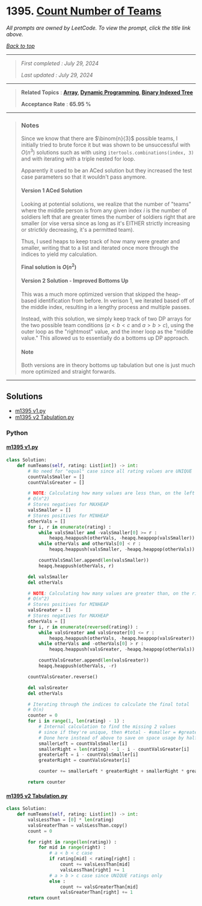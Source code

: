 # 1395. [Count Number of Teams](<https://leetcode.com/problems/count-number-of-teams>)

*All prompts are owned by LeetCode. To view the prompt, click the title link above.*

*[Back to top](<../README.md>)*

------

> *First completed : July 29, 2024*
>
> *Last updated : July 29, 2024*

------

> **Related Topics** : **[Array](<by_topic/Array.md>), [Dynamic Programming](<by_topic/Dynamic Programming.md>), [Binary Indexed Tree](<by_topic/Binary Indexed Tree.md>)**
>
> **Acceptance Rate** : **65.95 %**

------

> ### Notes
> 
> Since we know that there are $\binom{n}{3}$ possible teams, I 
> initially tried to brute force it but was shown to be 
> unsuccessful with $O(n^3)$ solutions such as with using 
> `itertools.combinations(index, 3)` and with iterating with 
> a triple nested for loop.
> 
> Apparently it used to be an ACed solution but they increased 
> the test case parameters so that it wouldn't pass anymore.
> 
> #### Version 1 ACed Solution
> 
> Looking at potential solutions, we realize that the number of 
> "teams" where the middle person is from any given index $i$ is 
> the number of soldiers left that are greater times the number of 
> soldiers right that are smaller (or vise versa since as long as it's 
> EITHER strictly increasing or strictkly decreasing, it's a 
> permitted team).
> 
> Thus, I used heaps to keep track of how many were greater and smaller, 
> writing that to a list and iterated once more through the indices 
> to yield my calculation.
> 
> 
> **Final solution is $O(n^2)$**
> 
> 
> #### Version 2 Solution - Improved Bottoms Up
> 
> This was a much more optimized version that skipped the 
> heap-based identification from before. In verison 1, we iterated 
> based off of the middle index, resulting in a lengthy process and 
> multiple passes.
> 
> Instead, with this solution, we simply keep track of two DP arrays 
> for the two possible team conditions ($a<b<c$ and $a>b>c$), using the 
> outer loop as the "rightmost" value, and the inner loop as the "middle 
> value." This allowed us to essentially do a bottoms up DP approach.
> 
> 
> #### Note
> Both versions are in theory bottoms up tabulation but one is just much 
> more optimized and straight forwards.

------

## Solutions

- [m1395 v1.py](<../my-submissions/m1395 v1.py>)
- [m1395 v2 Tabulation.py](<../my-submissions/m1395 v2 Tabulation.py>)
### Python
#### [m1395 v1.py](<../my-submissions/m1395 v1.py>)
```Python
class Solution:
    def numTeams(self, rating: List[int]) -> int:
        # No need for "equal" case since all rating values are UNIQUE
        countValsSmaller = []
        countValsGreater = []

        # NOTE: Calculating how many values are less than, on the left
        # O(n^2)
        # Stores negatives for MAXHEAP
        valsSmaller = []
        # Stores positives for MINHEAP
        otherVals = []
        for i, r in enumerate(rating) :
            while valsSmaller and -valsSmaller[0] >= r :
                heapq.heappush(otherVals, -heapq.heappop(valsSmaller))
            while otherVals and otherVals[0] < r :
                heapq.heappush(valsSmaller, -heapq.heappop(otherVals))

            countValsSmaller.append(len(valsSmaller))
            heapq.heappush(otherVals, r)

        del valsSmaller
        del otherVals

        # NOTE: Calculating how many values are greater than, on the right
        # O(n^2)
        # Stores positives for MINHEAP
        valsGreater = []
        # Stores negatives for MAXHEAP
        otherVals = []
        for i, r in enumerate(reversed(rating)) :
            while valsGreater and valsGreater[0] <= r :
                heapq.heappush(otherVals, -heapq.heappop(valsGreater))
            while otherVals and -otherVals[0] > r :
                heapq.heappush(valsGreater, -heapq.heappop(otherVals))

            countValsGreater.append(len(valsGreater))
            heapq.heappush(otherVals, -r)

        countValsGreater.reverse()

        del valsGreater
        del otherVals

        # Iterating through the indices to calculate the final total
        # O(n)
        counter = 0
        for i in range(1, len(rating) - 1) :
            # Internal calculation to find the missing 2 values
            # since if they're unique, then #total - #smaller = #greater
            # Done here instead of above to save on space usage by half.
            smallerLeft = countValsSmaller[i]
            smallerRight = len(rating) - 1 - i - countValsGreater[i]
            greaterLeft = i - countValsSmaller[i]
            greaterRight = countValsGreater[i]

            counter += smallerLeft * greaterRight + smallerRight * greaterLeft

        return counter
```

#### [m1395 v2 Tabulation.py](<../my-submissions/m1395 v2 Tabulation.py>)
```Python
class Solution:
    def numTeams(self, rating: List[int]) -> int:
        valsLessThan = [0] * len(rating)
        valsGreaterThan = valsLessThan.copy()
        count = 0

        for right in range(len(rating)) :
            for mid in range(right) :
                # a < b < c case
                if rating[mid] < rating[right] :
                    count += valsLessThan[mid]
                    valsLessThan[right] += 1
                # a > b > c case since UNIQUE ratings only
                else :
                    count += valsGreaterThan[mid]
                    valsGreaterThan[right] += 1
        return count

```

